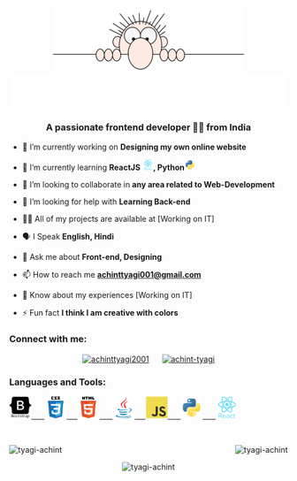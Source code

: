 <div align="center">
<img src="me.png">
<img src="readme.svg">
</div>
<h3 align="center">A passionate frontend developer 👨‍💻 from India</h3>

- 🔭 I’m currently working on **Designing my own online website**
  
- 🌱 I’m currently learning **ReactJS <img src="https://raw.githubusercontent.com/devicons/devicon/master/icons/react/react-original-wordmark.svg" alt="react" width="20" height="20">, Python<img src="https://raw.githubusercontent.com/devicons/devicon/master/icons/python/python-original.svg" alt="python" width="20" height="20">**
  
- 👯 I’m looking to collaborate in **any area related to Web-Development**

- 🤝 I’m looking for help with **Learning Back-end** 

- 👨‍💻 All of my projects are available at [Working on IT]

- 🗣️ I Speak **English, Hindi**

- 💬 Ask me about **Front-end, Designing** 

- 📫 How to reach me **achinttyagi001@gmail.com** 

- 📄 Know about my experiences [Working on IT]

- ⚡ Fun fact **I think I am creative with colors**

<h3 align="left">Connect with me:</h3>
    <p align="center">
        <a href="https://twitter.com/achinttyagi2001" target="blank"><img align="center"
                src="https://github.com/johan/svg-cleanups/blob/master/logos/twitter.svg"
                alt="achinttyagi2001" height="30" width="40" /></a> &nbsp;&nbsp;&nbsp;&nbsp;
        <a href="https://linkedin.com/in/achint-tyagi" target="blank"><img align="center"
                src="https://github.com/gauravghongde/social-icons/blob/master/SVG/Color/LinkedIN.svg"
                alt="achint-tyagi" height="30" width="40" /></a>
    </p>


<h3 align="left">Languages and Tools:</h3>
    <p align="left"> <a href="https://getbootstrap.com" target="_blank" rel="noreferrer"> <img
                src="https://raw.githubusercontent.com/devicons/devicon/master/icons/bootstrap/bootstrap-plain-wordmark.svg"
                alt="bootstrap" width="40" height="40" /> </a> <a href="https://www.w3schools.com/css/" target="_blank"
            rel="noreferrer">&nbsp;&nbsp;&nbsp;&nbsp; <img
                src="https://raw.githubusercontent.com/devicons/devicon/master/icons/css3/css3-original-wordmark.svg"
                alt="css3" width="40" height="40" /> </a> <a href="https://www.w3.org/html/" target="_blank"
            rel="noreferrer">&nbsp;&nbsp;&nbsp;&nbsp;<img
                src="https://raw.githubusercontent.com/devicons/devicon/master/icons/html5/html5-original-wordmark.svg"
                alt="html5" width="40" height="40" /> </a> <a href="https://www.java.com" target="_blank"
            rel="noreferrer">&nbsp;&nbsp;&nbsp;&nbsp;
            <img src="https://raw.githubusercontent.com/devicons/devicon/master/icons/java/java-original.svg" alt="java"
                width="40" height="40" /> </a> <a href="https://developer.mozilla.org/en-US/docs/Web/JavaScript"
            target="_blank" rel="noreferrer"> &nbsp;&nbsp;&nbsp;&nbsp;<img
                src="https://raw.githubusercontent.com/devicons/devicon/master/icons/javascript/javascript-original.svg"
                alt="javascript" width="40" height="40" /> </a> <a href="https://www.python.org" target="_blank"
            rel="noreferrer">&nbsp;&nbsp;&nbsp;&nbsp; <img
                src="https://raw.githubusercontent.com/devicons/devicon/master/icons/python/python-original.svg"
                alt="python" width="40" height="40" /> </a> <a href="https://reactjs.org/" target="_blank"
            rel="noreferrer">&nbsp;&nbsp;&nbsp;&nbsp;
            <img src="https://raw.githubusercontent.com/devicons/devicon/master/icons/react/react-original-wordmark.svg"
                alt="react" width="40" height="40" /> </a> </p>
<br /> 

<p ><img align="left"  src="https://github-readme-stats.vercel.app/api/top-langs?username=tyagi-achint&show_icons=true&locale=en&layout=compact" alt="tyagi-achint"> <img  align="right" src="https://github-readme-stats.vercel.app/api?username=tyagi-achint&show_icons=true&locale=en" alt="tyagi-achint">
 </p>           
<br />
<p align="center">
<img  src="https://github-readme-streak-stats.herokuapp.com/?user=tyagi-achint&" alt="tyagi-achint" />
</p>

  
